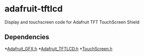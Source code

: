 # adafruit-tftlcd
Display and touchscreen code for Adafruit TFT TouchScreen Shield

## Dependencies

*[Adafruit_GFX.h](https://github.com/adafruit/Adafruit-GFX-Library)
*[Adafruit_TFTLCD.h](https://github.com/adafruit/TFTLCD-Library)
*[TouchScreen.h](https://github.com/adafruit/Touch-Screen-Library)

